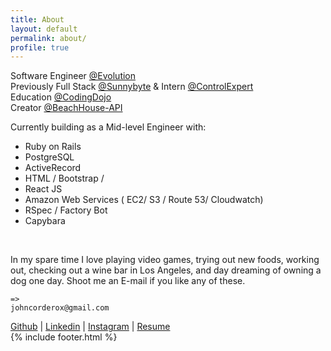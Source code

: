 ```yaml
---
title: About
layout: default
permalink: about/
profile: true
---
```


Software Engineer [@Evolution](http://www.myevolutiontravel.com/) <br>
Previously Full Stack [@Sunnybyte](https://sunnybyte.com/) & Intern [@ControlExpert](https://www.controlexpert.com/uk-en/) <br>
Education [@CodingDojo](https://www.codingdojo.com/)<br>
Creator [@BeachHouse-API](http://)<br>

Currently building as a Mid-level Engineer with:<br>
* Ruby on Rails
* PostgreSQL
* ActiveRecord
* HTML / Bootstrap /
* React JS
* Amazon Web Services ( EC2/ S3 / Route 53/ Cloudwatch)
* RSpec / Factory Bot
* Capybara

<br>

In my spare time I love playing video games, trying out new foods, working out, checking out a wine bar in Los Angeles, and day dreaming of owning a dog one day. Shoot me an E-mail if you like any of these.
```
=>
johncorderox@gmail.com
```

[Github](https://github.com/johncorderox) | [Linkedin](https://www.linkedin.com/in/johncorderox/) | [Instagram](https://www.instagram.com/johncorderox/) | [Resume](http://)<br>
{% include footer.html %}
